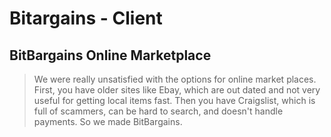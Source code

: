 # Bitargains - Client #

## BitBargains Online Marketplace ##
  > We were really unsatisfied with the options for online market places. First, you have older sites like Ebay, which are out dated and not very useful for getting local items fast. Then you have Craigslist, which is full of scammers, can be hard to search, and doesn't handle payments. So we made BitBargains. 
